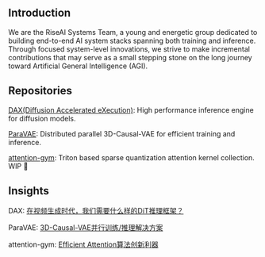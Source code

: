 ## Introduction

We are the RiseAI Systems Team, a young and energetic group dedicated to building end-to-end AI system stacks spanning both training and inference. Through focused system-level innovations, we strive to make incremental contributions that may serve as a small stepping stone on the long journey toward Artificial General Intelligence (AGI).

## Repositories

[DAX(Diffusion Accelerated eXecution)](https://github.com/RiseAI-Sys/DAX): High performance inference engine for diffusion models.

[ParaVAE](https://github.com/RiseAI-Sys/ParaVAE): Distributed parallel 3D-Causal-VAE for efficient training and inference.

[attention-gym](https://github.com/RiseAI-Sys/attention-gym): Triton based sparse quantization attention kernel collection. WIP :construction:

## Insights

DAX: [在视频生成时代，我们需要什么样的DiT推理框架？](https://www.zhihu.com/question/1934635266095703079/answer/1934667070269822782)

ParaVAE: [3D-Causal-VAE并行训练/推理解决方案](https://www.zhihu.com/question/1937165778802672829/answer/1937168659169678540)

attention-gym: [Efficient Attention算法创新利器](https://www.zhihu.com/question/1939692287350273863/answer/1939698523625993530)
